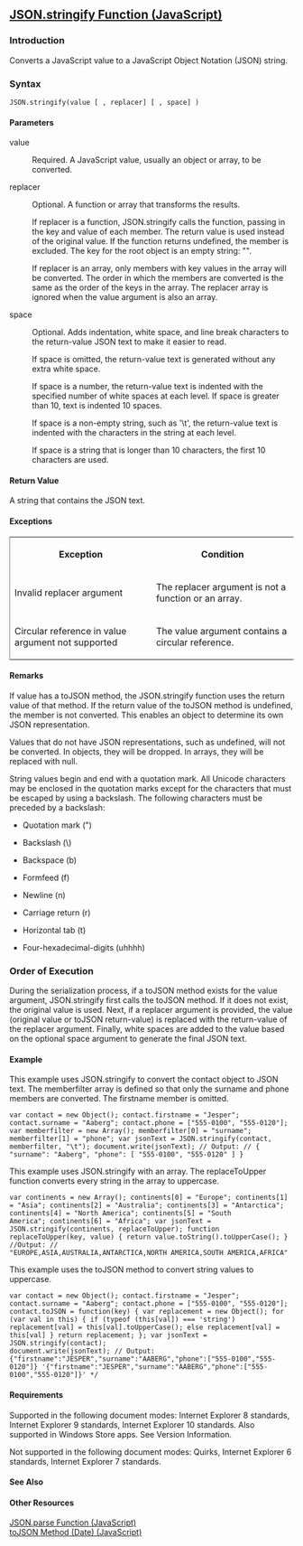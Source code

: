 ## [JSON.stringify Function (JavaScript)](JSON.stringify-Function.html)

### Introduction 

 Converts a JavaScript value to a JavaScript Object Notation (JSON) string.

### Syntax 

```
JSON.stringify(value [ , replacer] [ , space] )
```

#### Parameters 

<div id="sectionSection0" class="section" name="collapseableSection" style="" expanded="true">
  <dl class="authored">
    <dt>
      <span class="parameter" sdata="paramReference" xmlns:util="util">value</span>
    </dt>
    <dd>
      <p xmlns:util="util">
        Required. A JavaScript value, usually an object or array, to be converted.
      </p>
    </dd>
    <dt>
      <span class="parameter" sdata="paramReference" xmlns:util="util">replacer</span>
    </dt>
    <dd>
      <p xmlns:util="util">
        Optional. A function or array that transforms the results.
      </p>
      <p xmlns:util="util">
        If <span class="parameter" sdata="paramReference">replacer</span> is a function, <span sdata="langKeyword" value="JSON.stringify"><span class="keyword">JSON.stringify</span></span> calls the
        function, passing in the key and value of each member. The return value is used instead of the original value. If the function returns <span sdata="langKeyword" value="undefined"><span class=
        "keyword">undefined</span></span>, the member is excluded. The key for the root object is an empty string: "".
      </p>
      <p xmlns:util="util">
        If <span class="parameter" sdata="paramReference">replacer</span> is an array, only members with key values in the array will be converted. The order in which the members are converted is the
        same as the order of the keys in the array. The <span class="parameter" sdata="paramReference">replacer</span> array is ignored when the <span class="parameter" sdata=
        "paramReference">value</span> argument is also an array.
      </p>
    </dd>
    <dt>
      <span class="parameter" sdata="paramReference" xmlns:util="util">space</span>
    </dt>
    <dd>
      <p xmlns:util="util">
        Optional. Adds indentation, white space, and line break characters to the return-value JSON text to make it easier to read.
      </p>
      <p xmlns:util="util">
        If <span class="parameter" sdata="paramReference">space</span> is omitted, the return-value text is generated without any extra white space.
      </p>
      <p xmlns:util="util">
        If <span class="parameter" sdata="paramReference">space</span> is a number, the return-value text is indented with the specified number of white spaces at each level. If <span class=
        "parameter" sdata="paramReference">space</span> is greater than 10, text is indented 10 spaces.
      </p>
      <p xmlns:util="util">
        If <span class="parameter" sdata="paramReference">space</span> is a non-empty string, such as '\t', the return-value text is indented with the characters in the string at each level.
      </p>
      <p xmlns:util="util">
        If <span class="parameter" sdata="paramReference">space</span> is a string that is longer than 10 characters, the first 10 characters are used.
      </p>
    </dd>
  </dl>
</div>

#### Return Value 

<div id="returnValueSection" class="section" name="collapseableSection" style="">
  <p xmlns:util="util">
    A string that contains the JSON text.
  </p>
</div>

#### Exceptions 

<div id="ddueExceptionsSection" class="section" name="collapseableSection" style="">
  <div class="caption"></div>
  <div class="tableSection">
    <table width="50%" cellspacing="2" cellpadding="5" frame="lhs">
      <tr>
        <th>
          <p xmlns:util="util">
            Exception
          </p>
        </th>
        <th>
          <p xmlns:util="util">
            Condition
          </p>
        </th>
      </tr>
      <tr>
        <td>
          <p xmlns:util="util">
            <span sdata="link">Invalid replacer argument</span>
          </p>
        </td>
        <td>
          <p xmlns:util="util">
            The <span class="parameter" sdata="paramReference">replacer</span> argument is not a function or an array.
          </p>
        </td>
      </tr>
      <tr>
        <td>
          <p xmlns:util="util">
            <span sdata="link">Circular reference in value argument not supported</span>
          </p>
        </td>
        <td>
          <p xmlns:util="util">
            The <span class="parameter" sdata="paramReference">value</span> argument contains a circular reference.
          </p>
        </td>
      </tr>
    </table>
  </div>
</div>

#### Remarks 

<div id="languageReferenceRemarksSection" class="section" name="collapseableSection" style="">
  <p xmlns:util="util">
    If <span class="parameter" sdata="paramReference">value</span> has a <span sdata="langKeyword" value="toJSON"><span class="keyword">toJSON</span></span> method, the <span sdata="langKeyword"
    value="JSON.stringify"><span class="keyword">JSON.stringify</span></span> function uses the return value of that method. If the return value of the <span sdata="langKeyword" value=
    "toJSON"><span class="keyword">toJSON</span></span> method is <span sdata="langKeyword" value="undefined"><span class="keyword">undefined</span></span>, the member is not converted. This enables
    an object to determine its own JSON representation.
  </p>
  <p xmlns:util="util">
    Values that do not have JSON representations, such as <span sdata="langKeyword" value="undefined"><span class="keyword">undefined</span></span>, will not be converted. In objects, they will be
    dropped. In arrays, they will be replaced with null.
  </p>
  <p xmlns:util="util">
    String values begin and end with a quotation mark. All Unicode characters may be enclosed in the quotation marks except for the characters that must be escaped by using a backslash. The following
    characters must be preceded by a backslash:
  </p>
  <ul xmlns:util="util">
    <li>
      <p>
        Quotation mark (")
      </p>
    </li>
    <li>
      <p>
        Backslash (\)
      </p>
    </li>
    <li>
      <p>
        Backspace (b)
      </p>
    </li>
    <li>
      <p>
        Formfeed (f)
      </p>
    </li>
    <li>
      <p>
        Newline (n)
      </p>
    </li>
    <li>
      <p>
        Carriage return (r)
      </p>
    </li>
    <li>
      <p>
        Horizontal tab (t)
      </p>
    </li>
    <li>
      <p>
        Four-hexadecimal-digits (uhhhh)
      </p>
    </li>
  </ul>
  <h3 class="subHeading">
    Order of Execution
  </h3>
  <div class="subsection">
    <p xmlns:util="util">
      During the serialization process, if a <span sdata="langKeyword" value="toJSON"><span class="keyword">toJSON</span></span> method exists for the <span class="parameter" sdata=
      "paramReference">value</span> argument, <span sdata="langKeyword" value="JSON.stringify"><span class="keyword">JSON.stringify</span></span> first calls the <span sdata="langKeyword" value=
      "toJSON"><span class="keyword">toJSON</span></span> method. If it does not exist, the original value is used. Next, if a <span class="parameter" sdata="paramReference">replacer</span> argument
      is provided, the value (original value or <span sdata="langKeyword" value="toJSON"><span class="keyword">toJSON</span></span> return-value) is replaced with the return-value of the <span class=
      "parameter" sdata="paramReference">replacer</span> argument. Finally, white spaces are added to the value based on the optional <span class="parameter" sdata="paramReference">space</span>
      argument to generate the final JSON text.
    </p>
  </div>
</div>

#### Example 

<p xmlns:util="util">
  This example uses <span sdata="langKeyword" value="JSON.stringify"><span class="keyword">JSON.stringify</span></span> to convert the <span class="code">contact</span> object to JSON text. The
  <span class="code">memberfilter</span> array is defined so that only the <span class="code">surname</span> and <span class="code">phone</span> members are converted. The <span class=
  "code">firstname</span> member is omitted.
</p>

```
var contact = new Object(); contact.firstname = "Jesper"; contact.surname = "Aaberg"; contact.phone = ["555-0100", "555-0120"]; var memberfilter = new Array(); memberfilter[0] = "surname";
memberfilter[1] = "phone"; var jsonText = JSON.stringify(contact, memberfilter, "\t"); document.write(jsonText); // Output: // { "surname": "Aaberg", "phone": [ "555-0100", "555-0120" ] }
```

<p xmlns:util="util">
  This example uses <span sdata="langKeyword" value="JSON.stringify"><span class="keyword">JSON.stringify</span></span> with an array. The <span class="code">replaceToUpper</span> function converts
  every string in the array to uppercase.
</p>

```
var continents = new Array(); continents[0] = "Europe"; continents[1] = "Asia"; continents[2] = "Australia"; continents[3] = "Antarctica"; continents[4] = "North America"; continents[5] = "South
America"; continents[6] = "Africa"; var jsonText = JSON.stringify(continents, replaceToUpper); function replaceToUpper(key, value) { return value.toString().toUpperCase(); } //Output: //
"EUROPE,ASIA,AUSTRALIA,ANTARCTICA,NORTH AMERICA,SOUTH AMERICA,AFRICA"
```

<p xmlns:util="util">
  This example uses the <span sdata="langKeyword" value="toJSON"><span class="keyword">toJSON</span></span> method to convert string values to uppercase.
</p>

```
var contact = new Object(); contact.firstname = "Jesper"; contact.surname = "Aaberg"; contact.phone = ["555-0100", "555-0120"]; contact.toJSON = function(key) { var replacement = new Object(); for
(var val in this) { if (typeof (this[val]) === 'string') replacement[val] = this[val].toUpperCase(); else replacement[val] = this[val] } return replacement; }; var jsonText = JSON.stringify(contact);
document.write(jsonText); // Output: {"firstname":"JESPER","surname":"AABERG","phone":["555-0100","555-0120"]} '{"firstname":"JESPER","surname":"AABERG","phone":["555-0100","555-0120"]}' */
```

#### Requirements 

<div id="requirementsTitleSection" class="section" name="collapseableSection" style="">
  <p xmlns:util="util"></p>
  <p>
    Supported in the following document modes: Internet Explorer 8 standards, Internet Explorer 9 standards, Internet Explorer 10 standards. Also supported in Windows Store apps. See Version
    Information.
  </p>
  <p>
    Not supported in the following document modes: Quirks, Internet Explorer 6 standards, Internet Explorer 7 standards.
  </p>
</div>

#### See Also 

<div id="seeAlsoSection" class="section" name="collapseableSection" style="">
  <h4 class="subHeading">
    Other Resources
  </h4>
  <div class="seeAlsoStyle">
    <span sdata="link" xmlns:util="util"><a href="20f00d31-5ab5-4c3c-ab49-2534fc39a9b4.htm">JSON.parse Function (JavaScript)</a></span>
  </div>
  <div class="seeAlsoStyle">
    <span sdata="link" xmlns:util="util"><a href="f91df030-e9c9-425e-8e6d-b46bdda66cb6.htm">toJSON Method (Date) (JavaScript)</a></span>
  </div>
</div>

